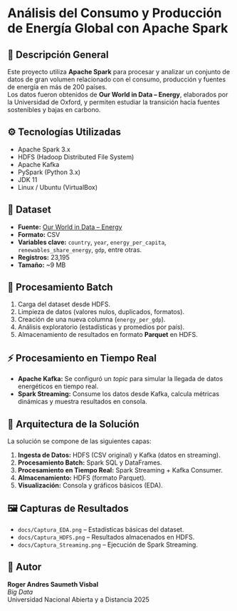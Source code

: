 # Análisis del Consumo y Producción de Energía Global con Apache Spark

## 📘 Descripción General
Este proyecto utiliza **Apache Spark** para procesar y analizar un conjunto de datos de gran volumen relacionado con el consumo, producción y fuentes de energía en más de 200 países.  
Los datos fueron obtenidos de **Our World in Data – Energy**, elaborados por la Universidad de Oxford, y permiten estudiar la transición hacia fuentes sostenibles y bajas en carbono.

## ⚙️ Tecnologías Utilizadas
- Apache Spark 3.x  
- HDFS (Hadoop Distributed File System)  
- Apache Kafka  
- PySpark (Python 3.x)  
- JDK 11  
- Linux / Ubuntu (VirtualBox)

## 🧾 Dataset
- **Fuente:** [Our World in Data – Energy](https://ourworldindata.org/energy)  
- **Formato:** CSV  
- **Variables clave:** `country`, `year`, `energy_per_capita`, `renewables_share_energy`, `gdp`, entre otras.  
- **Registros:** 23,195  
- **Tamaño:** ~9 MB  

## 🚀 Procesamiento Batch
1. Carga del dataset desde HDFS.  
2. Limpieza de datos (valores nulos, duplicados, formatos).  
3. Creación de una nueva columna (`energy_per_gdp`).  
4. Análisis exploratorio (estadísticas y promedios por país).  
5. Almacenamiento de resultados en formato **Parquet** en HDFS.

## ⚡ Procesamiento en Tiempo Real
- **Apache Kafka:** Se configuró un *topic* para simular la llegada de datos energéticos en tiempo real.  
- **Spark Streaming:** Consume los datos desde Kafka, calcula métricas dinámicas y muestra resultados en consola.  

## 🏢 Arquitectura de la Solución
La solución se compone de las siguientes capas:
1. **Ingesta de Datos:** HDFS (CSV original) y Kafka (datos en streaming).  
2. **Procesamiento Batch:** Spark SQL y DataFrames.  
3. **Procesamiento en Tiempo Real:** Spark Streaming + Kafka Consumer.  
4. **Almacenamiento:** HDFS (formato Parquet).  
5. **Visualización:** Consola y gráficos básicos (EDA).

## 🖼️ Capturas de Resultados
- `docs/Captura_EDA.png` – Estadísticas básicas del dataset.  
- `docs/Captura_HDFS.png` – Resultados almacenados en HDFS.  
- `docs/Captura_Streaming.png` – Ejecución de Spark Streaming.

## 👦 Autor
**Roger Andres Saumeth Visbal**  
*Big Data*  
Universidad Nacional Abierta y a Distancia
2025
